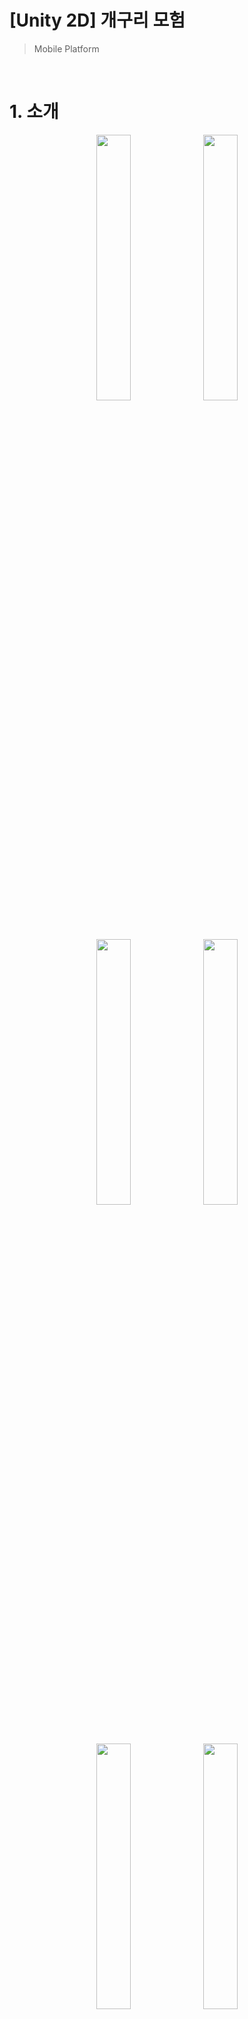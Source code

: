 # [Unity 2D] 개구리 모험
> Mobile Platform

<br>

# 1. 소개
<div align="center">

  <img src="https://github.com/user-attachments/assets/03329ac3-e817-4511-abed-56c021b4a784" width="33%" height="33%"/>
  <img src="https://github.com/user-attachments/assets/460d680c-6b66-4d04-a248-cd3210d8e568" width="33%" height="33%"/>
  <img src="https://github.com/user-attachments/assets/e9e88da0-2866-4ea3-af74-d54de46ff4c4" width="33%" height="33%"/>
 
  <img src="https://github.com/user-attachments/assets/692caa8e-17f8-41e4-8577-924703c8c64e" width="33%" height="33%"/>
  <img src="https://github.com/user-attachments/assets/d9c9938d-c92e-4dad-8147-24b93c3405f4" width="33%" height="33%"/>
  <img src="https://github.com/user-attachments/assets/c6a975a5-54ef-497f-abc1-2429817df373" width="33%" height="33%"/>

  < 게임 플레이 사진 >
</div>

+ Unity 2D Jump 게임입니다.

+ Unity로 게임을 만들어 보고싶어서 제작해봤습니다.

+ 개발기간: 2023.02.01 ~ 2024.04.01 ( 약 2개월 )

+ 형상관리: Github

<br>

# 2. 개발 환경
+ Unity 2021.3.21f1 LTS
+ C#
+ Android

  <br>

# 3. 사용 기술
| 기술 | 설명 |
|:---:|:---|
| 디자인 패턴 | ● **싱글톤** + **Static** 2가지를 사용하여 Manager 관리 |
| Save | 게임 데이터를 모두 Json으로 변환하여 관리 ( Dictionary 포함 ) |

<br>

# 4. 게임 설명

- 총 5개의 스테이지로 구성되어있습니다. -> 사과, 바나나, 오렌지, 파인애플, 딸기
- 맵 끝에 존재하는 과일을 획득하면 다음 스테이지가 해금되며, 도착까지 다양한 장애물 및 몹들이 존재합니다.
- 총 과일 5개를 모으면 게임이 종료됩니다.
  
<img src="https://github.com/user-attachments/assets/cc6b83e9-8cf4-418d-86ab-47ab4b5b680d" width="100%" height="100%"/>
<div align="center">

  <img src="https://github.com/user-attachments/assets/e5e17403-57ef-4481-b6a0-bd90fcd0f163" width="100%" height="100%"/>
  
  < Stage 1 >
  <img src="https://github.com/user-attachments/assets/3f8f78b6-e161-4615-85be-0cf3f14fb9f6" width="100%" height="100%"/>

  < Stage 2 >
  <img src="https://github.com/user-attachments/assets/b9dc2ae2-1811-4d67-9212-048c24a95405" width="100%" height="100%"/>
  
  < Stage 3 >
  <img src="https://github.com/user-attachments/assets/eb89e633-7955-4376-8eca-638dadebe076" width="100%" height="100%"/>

  < Stage 4 >
  <img src="https://github.com/user-attachments/assets/2a183c0b-3319-466f-ba74-0ad168df0998" width="100%" height="100%"/>
  
  < Stage 5 >
  
</div>

<br>

# 5. 게임 포인트
  - 점프 키 제거
     - 점프 키를 제거하고 이동할 때는 무조건 점프가 되며 이동됩니다.
     - 점프가 자동이라는 제약조건을 넣어서 게임 난이도를 조절하였습니다.
       
  - 다양한 맵 종류
     - 과일마다 맵이 다릅니다.
     - 초원, 습지, 사막, 유적, 설산
       
  - 자유로운 저장
     - 맵에는 고유 세이브포인트가 2 군데 존재하지만, 광고를 보면 원하는 자리에 세이브 포인트가 생성됩니다.
     - 광고를 플레이어가 게임을 진행하면서 영향을 주지 않는 선에서 넣었습니다.
       
  - 함정
     - 보이는 함정, 안보이는 함정, 다양한 몹들로 게임 분위기를 맞추었습니다.
     - 특히 안보이는 함정을 통해 플레이어가 자연스럽게 광고에 손이 가게 설계했습니다.
       
    
<br>

## 6. 소개 영상
+ [소개 영상](https://youtu.be/ehe6kFCcfFM)


